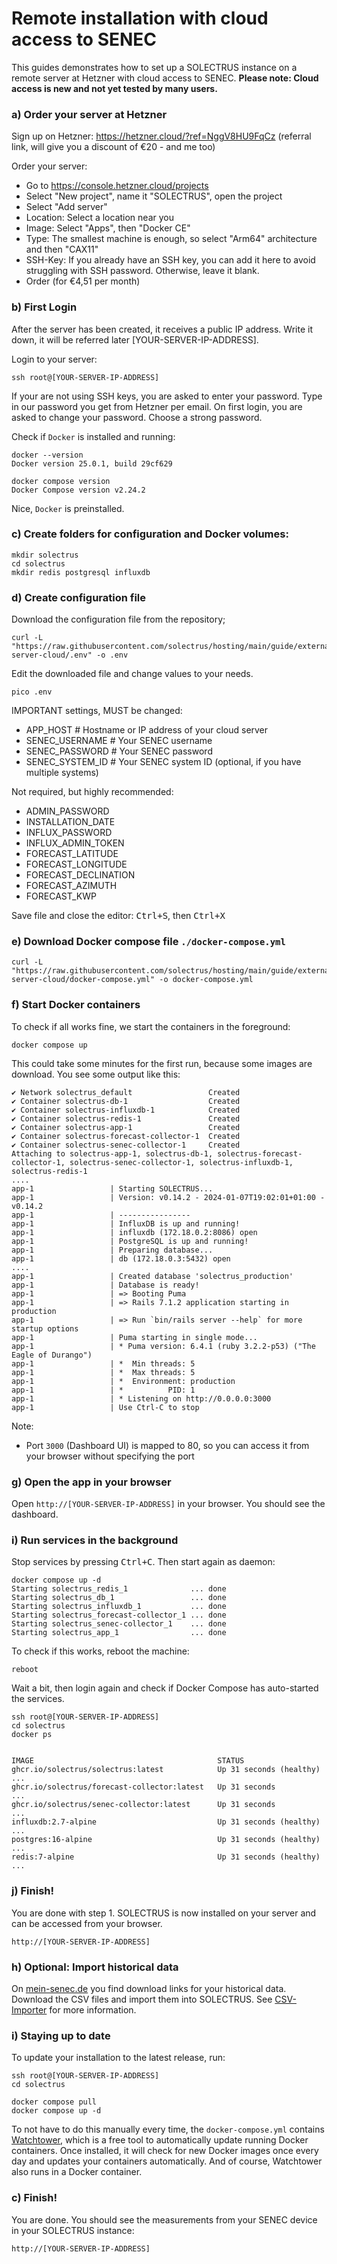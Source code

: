 # Remote installation with cloud access to SENEC

This guides demonstrates how to set up a SOLECTRUS instance on a remote server at Hetzner with cloud access to SENEC.
**Please note: Cloud access is new and not yet tested by many users.**

### a) Order your server at Hetzner

Sign up on Hetzner:
https://hetzner.cloud/?ref=NggV8HU9FqCz
(referral link, will give you a discount of €20 - and me too)

Order your server:

- Go to https://console.hetzner.cloud/projects
- Select "New project", name it "SOLECTRUS", open the project
- Select "Add server"
- Location: Select a location near you
- Image: Select "Apps", then "Docker CE"
- Type: The smallest machine is enough, so select "Arm64" architecture and then "CAX11"
- SSH-Key: If you already have an SSH key, you can add it here to avoid struggling with SSH password. Otherwise, leave it blank.
- Order (for €4,51 per month)

### b) First Login

After the server has been created, it receives a public IP address. Write it down, it will be referred later [YOUR-SERVER-IP-ADDRESS].

Login to your server:

```console
ssh root@[YOUR-SERVER-IP-ADDRESS]
```

If your are not using SSH keys, you are asked to enter your password. Type in our password you get from Hetzner per email. On first login, you are asked to change your password. Choose a strong password.

Check if `Docker` is installed and running:

```console
docker --version
Docker version 25.0.1, build 29cf629

docker compose version
Docker Compose version v2.24.2
```

Nice, `Docker` is preinstalled.

### c) Create folders for configuration and Docker volumes:

```console
mkdir solectrus
cd solectrus
mkdir redis postgresql influxdb
```

### d) Create configuration file

Download the configuration file from the repository;

```console
curl -L "https://raw.githubusercontent.com/solectrus/hosting/main/guide/external-server-cloud/.env" -o .env
```

Edit the downloaded file and change values to your needs.

```console
pico .env
```

IMPORTANT settings, MUST be changed:

- APP_HOST # Hostname or IP address of your cloud server
- SENEC_USERNAME # Your SENEC username
- SENEC_PASSWORD # Your SENEC password
- SENEC_SYSTEM_ID # Your SENEC system ID (optional, if you have multiple systems)

Not required, but highly recommended:

- ADMIN_PASSWORD
- INSTALLATION_DATE
- INFLUX_PASSWORD
- INFLUX_ADMIN_TOKEN
- FORECAST_LATITUDE
- FORECAST_LONGITUDE
- FORECAST_DECLINATION
- FORECAST_AZIMUTH
- FORECAST_KWP

Save file and close the editor: <kbd>Ctrl+S</kbd>, then <kbd>Ctrl+X</kbd>

### e) Download Docker compose file `./docker-compose.yml`

```console
curl -L "https://raw.githubusercontent.com/solectrus/hosting/main/guide/external-server-cloud/docker-compose.yml" -o docker-compose.yml
```

### f) Start Docker containers

To check if all works fine, we start the containers in the foreground:

```console
docker compose up
```

This could take some minutes for the first run, because some images are download. You see some output like this:

```
✔ Network solectrus_default                 Created
✔ Container solectrus-db-1                  Created
✔ Container solectrus-influxdb-1            Created
✔ Container solectrus-redis-1               Created
✔ Container solectrus-app-1                 Created
✔ Container solectrus-forecast-collector-1  Created
✔ Container solectrus-senec-collector-1     Created
Attaching to solectrus-app-1, solectrus-db-1, solectrus-forecast-collector-1, solectrus-senec-collector-1, solectrus-influxdb-1, solectrus-redis-1
....
app-1                 | Starting SOLECTRUS...
app-1                 | Version: v0.14.2 - 2024-01-07T19:02:01+01:00 - v0.14.2
app-1                 | ----------------
app-1                 | InfluxDB is up and running!
app-1                 | influxdb (172.18.0.2:8086) open
app-1                 | PostgreSQL is up and running!
app-1                 | Preparing database...
app-1                 | db (172.18.0.3:5432) open
....
app-1                 | Created database 'solectrus_production'
app-1                 | Database is ready!
app-1                 | => Booting Puma
app-1                 | => Rails 7.1.2 application starting in production
app-1                 | => Run `bin/rails server --help` for more startup options
app-1                 | Puma starting in single mode...
app-1                 | * Puma version: 6.4.1 (ruby 3.2.2-p53) ("The Eagle of Durango")
app-1                 | *  Min threads: 5
app-1                 | *  Max threads: 5
app-1                 | *  Environment: production
app-1                 | *          PID: 1
app-1                 | * Listening on http://0.0.0.0:3000
app-1                 | Use Ctrl-C to stop
```

Note:

- Port `3000` (Dashboard UI) is mapped to 80, so you can access it from your browser without specifying the port

### g) Open the app in your browser

Open `http://[YOUR-SERVER-IP-ADDRESS]` in your browser. You should see the dashboard.

### i) Run services in the background

Stop services by pressing <kbd>Ctrl+C</kbd>. Then start again as daemon:

```console
docker compose up -d
Starting solectrus_redis_1              ... done
Starting solectrus_db_1                 ... done
Starting solectrus_influxdb_1           ... done
Starting solectrus_forecast-collector_1 ... done
Starting solectrus_senec-collector_1    ... done
Starting solectrus_app_1                ... done
```

To check if this works, reboot the machine:

```console
reboot
```

Wait a bit, then login again and check if Docker Compose has auto-started the services.

```console
ssh root@[YOUR-SERVER-IP-ADDRESS]
cd solectrus
docker ps


IMAGE                                         STATUS
ghcr.io/solectrus/solectrus:latest            Up 31 seconds (healthy) ...
ghcr.io/solectrus/forecast-collector:latest   Up 31 seconds           ...
ghcr.io/solectrus/senec-collector:latest      Up 31 seconds           ...
influxdb:2.7-alpine                           Up 31 seconds (healthy) ...
postgres:16-alpine                            Up 31 seconds (healthy) ...
redis:7-alpine                                Up 31 seconds (healthy) ...
```

### j) Finish!

You are done with step 1. SOLECTRUS is now installed on your server and can be accessed from your browser.

`http://[YOUR-SERVER-IP-ADDRESS]`

### h) Optional: Import historical data

On [mein-senec.de](https://mein-senec.de) you find download links for your historical data. Download the CSV files and import them into SOLECTRUS. See [CSV-Importer](https://github.com/solectrus/csv-importer) for more information.

### i) Staying up to date

To update your installation to the latest release, run:

```console
ssh root@[YOUR-SERVER-IP-ADDRESS]
cd solectrus

docker compose pull
docker compose up -d
```

To not have to do this manually every time, the `docker-compose.yml` contains [Watchtower](https://containrrr.dev/watchtower/), which is a free tool to automatically update running Docker containers. Once installed, it will check for new Docker images once every day and updates your containers automatically. And of course, Watchtower also runs in a Docker container.

### c) Finish!

You are done. You should see the measurements from your SENEC device in your SOLECTRUS instance:

`http://[YOUR-SERVER-IP-ADDRESS]`
